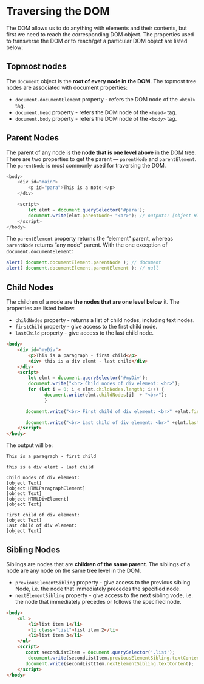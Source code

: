 # Traversing the DOM
The DOM allows us to do anything with elements and their contents, but first we need to reach the corresponding DOM object. The properties used to transverse the DOM or to reach/get a particular DOM object are listed below:

## Topmost nodes
The `document` object is the **root of every node in the DOM**. The topmost tree nodes are associated with document properties:
- `document.documentElement` property - refers the DOM node of the `<html>` tag.
- `document.head` property - refers the DOM node of the `<head>` tag.
- `document.body` property - refers the DOM node of the `<body>` tag.

## Parent Nodes
The parent of any node is **the node that is one level above** in the DOM tree. There are two properties to get the parent — `parentNode` and `parentElement`. The `parentNode` is most commonly used for traversing the DOM.

```js
<body>
    <div id="main">
        <p id="para">This is a note!</p>
    </div>

    <script>
        let elmt = document.querySelector('#para');
        document.write(elmt.parentNode+ "<br>"); // outputs: [object HTMLDivElement]
    </script>
</body>
```

The `parentElement` property returns the “element” parent, whereas `parentNode` returns “any node” parent. With the one exception of `document.documentElement`:

```js
alert( document.documentElement.parentNode ); // document
alert( document.documentElement.parentElement ); // null
```

## Child Nodes
The children of a node are **the nodes that are one level below** it. The properties are listed below:
- `childNodes` property - returns a list of child nodes, including text nodes.
- `firstChild` property - give access to the first child node.
- `lastChild` property - give access to the last child node.

```html
<body>
	<div id="myDiv">
       	<p>This is a paragraph - first child</p>
        <div> this is a div elemt - last child</div>
    </div>
    <script>
        let elmt = document.querySelector('#myDiv');
       	document.write("<br> Child nodes of div element: <br>");
        for (let i = 0; i < elmt.childNodes.length; i++) {
              document.write(elmt.childNodes[i]  + "<br>");
              }

       document.write("<br> First child of div element: <br>" +elmt.firstChild) ;

       document.write("<br> Last child of div element: <br>" +elmt.lastChild) ;
    </script>
</body>
```

The output will be:

```
This is a paragraph - first child

this is a div elemt - last child

Child nodes of div element:
[object Text]
[object HTMLParagraphElement]
[object Text]
[object HTMLDivElement]
[object Text]

First child of div element:
[object Text]
Last child of div element:
[object Text]
```

## Sibling Nodes
Siblings are nodes that are **children of the same parent**. The siblings of a node are any node on the same tree level in the DOM.
- `previousElementSibling` property - give access to the previous sibling Node, i.e. the node that immediately precedes the specified node.
- `nextElementSibling` property - give access to the next sibling vode, i.e. the node that immediately precedes or follows the specified node.

```html
<body>
    <ul >
        <li>list item 1</li>
        <li class="list">list item 2</li>
        <li>list item 3</li>
    </ul>
    <script>
       const secondListItem = document.querySelector('.list');
        document.write(secondListItem.previousElementSibling.textContent) ;  // outputs:  "list item 1"
       document.write(secondListItem.nextElementSibling.textContent);   //outputs: "list item 3"
    </script>
</body>
```